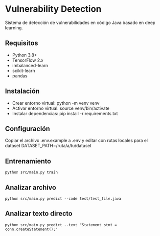 # Vulnerability Detection

Sistema de detección de vulnerabilidades en código Java basado en deep learning.

## Requisitos
- Python 3.8+
- TensorFlow 2.x
- imbalanced-learn
- scikit-learn
- pandas

## Instalación

- Crear entorno virtual: python -m venv venv
- Activar entorno virtual: source venv/bin/activate
- Instalar dependencias: pip install -r requirements.txt

## Configuración

Copiar el archivo .env.example a .env y editar con rutas locales para el dataset
DATASET_PATH=/ruta/a/tu/dataset

## Entrenamiento
```
python src/main.py train
```

## Analizar archivo
```
python src/main.py predict --code test/test_file.java
```
## Analizar texto directo
```
python src/main.py predict --text "Statement stmt = conn.createStatement();"
```
